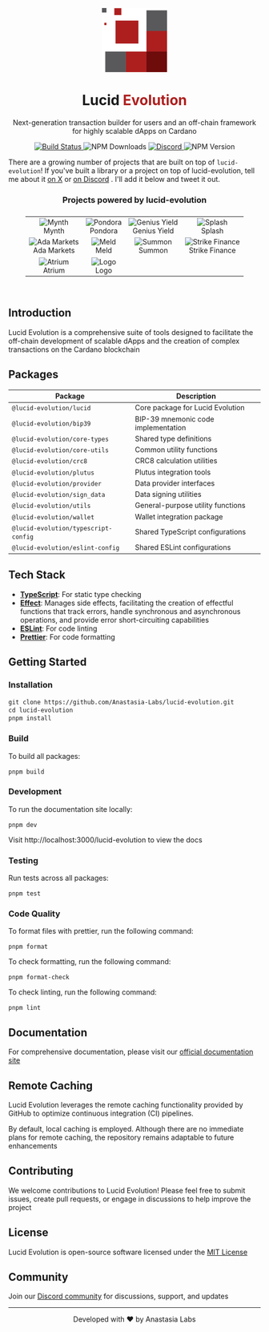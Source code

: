 <p align="center">
  <img width="130px" src="docs/public/lucid-evolution-al-red.svg" align="center"/>
  <h1 align="center">Lucid <span style="color: #AD1F1E;">Evolution</span></h1>
  <p align="center">Next-generation transaction builder for users and an off-chain framework for highly scalable dApps on Cardano</p>
</p>

<p align="center">
  <a href="https://github.com/Anastasia-Labs/lucid-evolution/actions/workflows/main.yml">
    <img src="https://github.com/Anastasia-Labs/lucid-evolution/actions/workflows/main.yml/badge.svg" alt="Build Status"/>
  </a>
  <img src="https://img.shields.io/npm/dy/%40lucid-evolution%2Flucid" alt="NPM Downloads"/>
  <a href="https://discord.gg/s89P9gpEff">
    <img alt="Discord" src="https://img.shields.io/discord/947985069111377951?logo=discord">
  </a>
  <img alt="NPM Version" src="https://img.shields.io/npm/v/%40lucid-evolution%2Flucid?color=%2350C62A">
</p>

There are a growing number of projects that are built on top of `lucid-evolution`! If you've built a library or a project on top of lucid-evolution, tell me about it [on X](https://twitter.com/solidsnakedev) or [on Discord](https://discord.gg/s89P9gpEff) . I'll add it below and tweet it out.

<h3 align="center">Projects powered by lucid-evolution</h3>

<table align="center" style="justify-content: center;align-items: center;display: flex;">
  <tr>
    <td align="center">
      <img src="https://avatars.githubusercontent.com/u/131367296?s=200&v=4"  height="50px;" alt="Mynth" />
      <br />
      <a style="text-decoration:none;" href="https://mynth.ai/"  target="_blank">Mynth</a>
    </td>
    <td align="center">
      <img src="https://avatars.githubusercontent.com/u/159527663?s=200&v=4"  height="50px;" alt="Pondora" />
      <br />
      <a style="text-decoration:none;" href="https://pondora.org/"  target="_blank">Pondora</a>
    </td>
    <td align="center">
      <img src="https://avatars.githubusercontent.com/u/86468066?s=200&v=4"  height="50px;" alt="Genius Yield" />
      <br />
      <a style="text-decoration:none;" href="https://www.geniusyield.co/"  target="_blank">Genius Yield</a>
    </td>
    <td align="center">
      <img src="https://avatars.githubusercontent.com/u/150360075?s=200&v=4"  height="50px;" alt="Splash" />
      <br />
      <a style="text-decoration:none;" href="https://www.splash.trade/"  target="_blank">Splash</a>
    </td>
    </tr><tr>
    <td align="center">
      <img src="https://app.ada.markets/assets/images/ADAmarkets.png" height="50px;" alt="Ada Markets" />
      <br />
      <a style="text-decoration:none;" href="https://ada.markets/" target="_blank">Ada Markets</a>
    </td>
    <td align="center">
      <img src="https://avatars.githubusercontent.com/u/53253566?s=200&v=4" height="50px;" alt="Meld" />
      <br />
      <a style="text-decoration:none;" href="https://meld.com/"  target="_blank">Meld</a>
    </td>
    <td align="center">
      <img src="https://summonplatform.io/wp-content/uploads/2022/07/Summon-Token-2048x2048.png" height="50px;" alt="Summon" />
      <br />
      <a style="text-decoration:none;" href="https://summonplatform.io/"  target="_blank">Summon</a>
    </td>
    <td align="center">
      <img src="https://avatars.githubusercontent.com/u/171672240?s=200&v=4" height="50px;" alt="Strike Finance" />
      <br />
      <a style="text-decoration:none;" href="https://www.strikefinance.org" target="_blank">Strike Finance</a>
    </td>
    </tr><tr>
    <td align="center">
      <img src="https://ugc.production.linktr.ee/00f8a70f-e3ee-49e1-a4e0-e03607edd37d_Twitter-Avatar.jpeg?io=true&size=avatar-v3_0" height="50px;" alt="Atrium" />
      <br />
      <a style="text-decoration:none;" href="https://alpha.atrium.io/connect" target="_blank">Atrium</a>
    </td>
    <td align="center">
      <img src="" height="50px;" alt="Logo" />
      <br />
      <a style="text-decoration:none;" href="https://website.com" target="_blank">Logo</a>
    </td>
  </tr>
</table>

<br/>

## Introduction

Lucid Evolution is a comprehensive suite of tools designed to facilitate the off-chain development of scalable dApps and the creation of complex transactions on the Cardano blockchain

## Packages

| Package                              | Description                         |
| ------------------------------------ | ----------------------------------- |
| `@lucid-evolution/lucid`             | Core package for Lucid Evolution    |
| `@lucid-evolution/bip39`             | BIP-39 mnemonic code implementation |
| `@lucid-evolution/core-types`        | Shared type definitions             |
| `@lucid-evolution/core-utils`        | Common utility functions            |
| `@lucid-evolution/crc8`              | CRC8 calculation utilities          |
| `@lucid-evolution/plutus`            | Plutus integration tools            |
| `@lucid-evolution/provider`          | Data provider interfaces            |
| `@lucid-evolution/sign_data`         | Data signing utilities              |
| `@lucid-evolution/utils`             | General-purpose utility functions   |
| `@lucid-evolution/wallet`            | Wallet integration package          |
| `@lucid-evolution/typescript-config` | Shared TypeScript configurations    |
| `@lucid-evolution/eslint-config`     | Shared ESLint configurations        |

## Tech Stack

- [**TypeScript**](https://www.typescriptlang.org/): For static type checking
- [**Effect**](https://effect.website/docs/why-effect): Manages side effects, facilitating the creation of effectful functions that track errors, handle synchronous and asynchronous operations, and provide error short-circuiting capabilities
- [**ESLint**](https://eslint.org/): For code linting
- [**Prettier**](https://prettier.io): For code formatting

## Getting Started

### Installation

```
git clone https://github.com/Anastasia-Labs/lucid-evolution.git
cd lucid-evolution
pnpm install
```

### Build

To build all packages:

```
pnpm build
```

### Development

To run the documentation site locally:

```
pnpm dev
```

Visit http://localhost:3000/lucid-evolution to view the docs

### Testing

Run tests across all packages:

```
pnpm test
```

### Code Quality

To format files with prettier, run the following command:

```
pnpm format
```

To check formatting, run the following command:

```
pnpm format-check
```

To check linting, run the following command:

```
pnpm lint
```

## Documentation

For comprehensive documentation, please visit our [official documentation site](https://anastasia-labs.github.io/lucid-evolution/)

## Remote Caching

Lucid Evolution leverages the remote caching functionality provided by GitHub to optimize continuous integration (CI) pipelines.

By default, local caching is employed. Although there are no immediate plans for remote caching, the repository remains adaptable to future enhancements

## Contributing

We welcome contributions to Lucid Evolution! Please feel free to submit issues, create pull requests, or engage in discussions to help improve the project

## License

Lucid Evolution is open-source software licensed under the [MIT License](https://anastasia-labs.github.io/lucid-evolution/information/license)

## Community

Join our [Discord community](https://discord.gg/s89P9gpEff) for discussions, support, and updates

---

<p align="center">Developed with ❤️ by Anastasia Labs</p>
